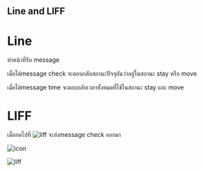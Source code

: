 ## Line and LIFF

# Line

ทำหน้าที่รับ message 

เมื่อได้message check จะตอบกลับสถานะปัจจุบันว่าอยู่ในสถานะ stay หรือ move


เมื่อได้message time จะตอบกลับเวลาทั้งหมดที่ใช้ในสถานะ stay และ move



# LIFF


เมื่อกดไปที่   ![liff](https://user-images.githubusercontent.com/61156321/145180413-1a6ac91f-c6e7-4b7b-be16-31a8699ce9c8.jpg) จะส่งmessage check ออกมา


![icon](https://user-images.githubusercontent.com/61156321/145180625-1448da1d-5665-4e20-b8c7-a3c7c5a53be0.jpg)


![liff](https://user-images.githubusercontent.com/61156321/145179778-8575f156-dfdd-46c3-942b-889b61b31314.jpg)
